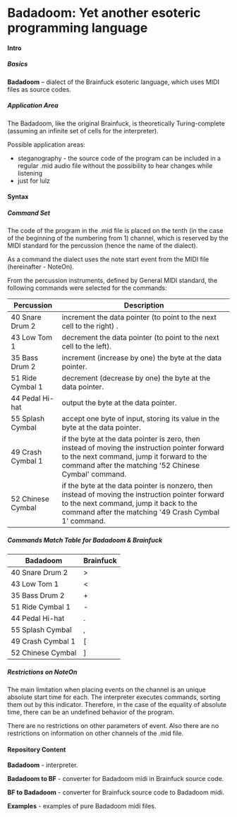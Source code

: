 # Badadoom: Yet another esoteric programming language

#### Intro ####
##### Basics #####

**Badadoom** – dialect of the Brainfuck esoteric language, which uses MIDI files as source codes.

##### Application Area #####

The Badadoom, like the original Brainfuck, is theoretically Turing-complete (assuming an infinite set of cells for the interpreter).

Possible application areas:

 - steganography - the source code of the program can be included in a regular .mid audio file without the possibility to hear changes while listening
 - just for lulz

#### Syntax ####
##### Command Set #####

The code of the program in the .mid file is placed on the tenth (in the case of the beginning of the numbering from 1) channel, which is reserved by the MIDI standard for the percussion (hence the name of the dialect).

As a command the dialect uses the note start event from the MIDI file (hereinafter - NoteOn).

From the  percussion instruments, defined by General MIDI standard, the following commands were selected for the commands:

| Percussion           | Description                                                                                                                                       |
|-------------------|--------------------------------------------------------------------------------------------------------------------------------------------------------|
| 40 Snare Drum 2   | increment the data pointer (to point to the next cell to the right)  .                                                                                                                           |
| 43 Low Tom 1      | decrement the data pointer (to point to the next cell to the left).                                                                                                                            |
| 35 Bass Drum 2    | increment (increase by one) the byte at the data pointer.|
| 51 Ride Cymbal 1  | decrement (decrease by one) the byte at the data pointer.                                                                                                               |
| 44 Pedal Hi-hat   | output the byte at the data pointer.                                                                                                                  |
| 55 Splash Cymbal  | accept one byte of input, storing its value in the byte at the data pointer.                                                                                                     |
| 49 Crash Cymbal 1 | if the byte at the data pointer is zero, then instead of moving the instruction pointer forward to the next command, jump it forward to the command after the matching '52 Chinese Cymbal' command. |
| 52 Chinese Cymbal | if the byte at the data pointer is nonzero, then instead of moving the instruction pointer forward to the next command, jump it back to the command after the matching '49 Crash Cymbal 1' command.                             |

##### Commands Match Table for Badadoom & Brainfuck #####

| Badadoom          | Brainfuck                                                                                                                  |
|-------------------|----------------------------------------------------------------------------------------------------------------------------|
| 40 Snare Drum 2   | >                                                                                                                          |
| 43 Low Tom 1      | <                                                                                                                          |
| 35 Bass Drum 2    | +                                                                                                                          |
| 51 Ride Cymbal 1  | -                                                                                                                          |
| 44 Pedal Hi-hat   | .                                                                                                                          |
| 55 Splash Cymbal  | ,                                                                                                                          |
| 49 Crash Cymbal 1 | [                                                                                                                          |
| 52 Chinese Cymbal | ]																															 |

##### Restrictions on NoteOn #####

The main limitation when placing events on the channel is an unique absolute start time for each. The interpreter executes commands, sorting them out by this indicator. Therefore, in the case of the equality of absolute time, there can be an undefined behavior of the program.

There are no restrictions on other parameters of event. Also there are no restrictions on information on other channels of the .mid file.

#### Repository Content ####

**Badadoom** - interpreter.

**Badadoom to BF** - converter for Badadoom midi in Brainfuck source code.

**BF to Badadoom** - converter for Brainfuck source code to Badadoom midi.

**Examples** - examples of pure Badadoom midi files.